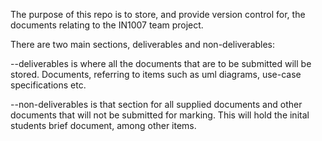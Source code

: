 The purpose of this repo is to store, and provide version control for, the documents relating to the IN1007 team project.

There are two main sections, deliverables and non-deliverables:

--deliverables is where all the documents that are to be submitted will be stored.  Documents, referring to items such as uml diagrams, use-case specifications etc.

--non-deliverables is that section for all supplied documents and other documents that will not be submitted for marking.  This will hold the inital students brief document, among other items.
